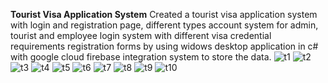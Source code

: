 **Tourist Visa Application System**
Created a tourist visa application system with login and registration page, different types account system for admin, tourist and employee login system with different visa credential requirements registration forms by using widows desktop application in c# with google cloud firebase integration system to store the data.
![t1](https://github.com/Sanketrajnor/Tourist_Visa_Application_System/assets/107184559/5280e7ee-7ce1-47a7-97d6-f1bbd8f7d978)
![t2](https://github.com/Sanketrajnor/Tourist_Visa_Application_System/assets/107184559/7172c29b-a1e3-444e-8b82-3ddcb3ffc9ab)
![t3](https://github.com/Sanketrajnor/Tourist_Visa_Application_System/assets/107184559/90ee4691-6ad6-4dfa-9cb1-9607e13fa977)
![t4](https://github.com/Sanketrajnor/Tourist_Visa_Application_System/assets/107184559/61bbead1-151b-4ebf-a1cd-064194998efd)
![t5](https://github.com/Sanketrajnor/Tourist_Visa_Application_System/assets/107184559/b32eb72f-7138-4973-bc25-0ee5006918fd)
![t6](https://github.com/Sanketrajnor/Tourist_Visa_Application_System/assets/107184559/6e8777e2-9398-41bf-a634-384aabd85fed)
![t7](https://github.com/Sanketrajnor/Tourist_Visa_Application_System/assets/107184559/f2df686e-2cb7-4d50-9272-5878dec304fa)
![t8](https://github.com/Sanketrajnor/Tourist_Visa_Application_System/assets/107184559/f7ad062a-da8e-417f-bf08-523d1f6114e7)
![t9](https://github.com/Sanketrajnor/Tourist_Visa_Application_System/assets/107184559/7f649cd3-c069-4d5a-a422-3615409ca257)
![t10](https://github.com/Sanketrajnor/Tourist_Visa_Application_System/assets/107184559/0b570535-6547-426e-812e-4efebfb3748d)
